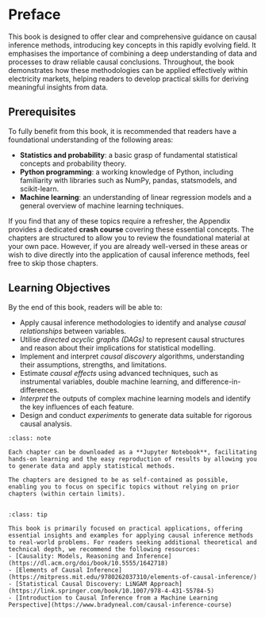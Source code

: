 # Preface

This book is designed to offer clear and comprehensive guidance on causal inference methods, introducing key concepts in this rapidly evolving field. It emphasises the importance of combining a deep understanding of data and processes to draw reliable causal conclusions. Throughout, the book demonstrates how these methodologies can be applied effectively within electricity markets, helping readers to develop practical skills for deriving meaningful insights from data.


## Prerequisites

To fully benefit from this book, it is recommended that readers have a foundational understanding of the following areas:
- **Statistics and probability**: a basic grasp of fundamental statistical concepts and probability theory.
- **Python programming**: a working knowledge of Python, including familiarity with libraries such as NumPy, pandas, statsmodels, and scikit-learn.
- **Machine learning**: an understanding of linear regression models and a general overview of machine learning techniques.

If you find that any of these topics require a refresher, the Appendix provides a dedicated **crash course** covering these essential concepts. The chapters are structured to allow you to review the foundational material at your own pace. However, if you are already well-versed in these areas or wish to dive directly into the application of causal inference methods, feel free to skip those chapters.


## Learning Objectives

By the end of this book, readers will be able to:
- Apply causal inference methodologies to identify and analyse _causal relationships_ between variables.
- Utilise _directed acyclic graphs (DAGs)_ to represent causal structures and reason about their implications for statistical modelling.
- Implement and interpret _causal discovery_ algorithms, understanding their assumptions, strengths, and limitations.
- Estimate _causal effects_ using advanced techniques, such as instrumental variables, double machine learning, and difference-in-differences.
- _Interpret_ the outputs of complex machine learning models and identify the key influences of each feature.
- Design and conduct _experiments_ to generate data suitable for rigorous causal analysis.


```{admonition} Note
:class: note

Each chapter can be downloaded as a **Jupyter Notebook**, facilitating hands-on learning and the easy reproduction of results by allowing you to generate data and apply statistical methods.

The chapters are designed to be as self-contained as possible, enabling you to focus on specific topics without relying on prior chapters (within certain limits).


```


```{admonition} References
:class: tip

This book is primarily focused on practical applications, offering essential insights and examples for applying causal inference methods to real-world problems. For readers seeking additional theoretical and technical depth, we recommend the following resources:
- [Causality: Models, Reasoning and Inference](https://dl.acm.org/doi/book/10.5555/1642718)
- [Elements of Causal Inference](https://mitpress.mit.edu/9780262037310/elements-of-causal-inference/)
- [Statistical Causal Discovery: LiNGAM Approach](https://link.springer.com/book/10.1007/978-4-431-55784-5)
- [Introduction to Causal Inference from a Machine Learning Perspective](https://www.bradyneal.com/causal-inference-course)

```
